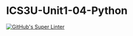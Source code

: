 # ICS3U-Unit1-04-Python

[![GitHub's Super Linter](https://github.com/michael-clermont1/ICS3U-Unit1-04-Python/workflows/GitHub's%20Super%20Linter/badge.svg)](https://github.com/michael-clermont1/ICS3U-Unit1-04-Python/actions)
